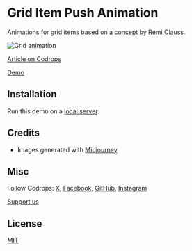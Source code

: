 # Grid Item Push Animation

Animations for grid items based on a [concept](https://twitter.com/Daistudioo/status/1756994622897750034) by [Rémi Clauss](https://remiclauss.com/).

![Grid animation](https://tympanus.net/codrops/wp-content/uploads/2024/06/gridremi.jpg)

[Article on Codrops](https://tympanus.net/codrops/?p=78204)

[Demo](http://tympanus.net/Development/PushGridItems/)

## Installation

Run this demo on a [local server](https://developer.mozilla.org/en-US/docs/Learn/Common_questions/Tools_and_setup/set_up_a_local_testing_server).

## Credits

- Images generated with [Midjourney](https://midjourney.com)

## Misc

Follow Codrops: [X](http://www.X.com/codrops), [Facebook](http://www.facebook.com/codrops), [GitHub](https://github.com/codrops), [Instagram](https://www.instagram.com/codropsss/)

[Support us](https://www.buymeacoffee.com/codrops)

## License
[MIT](LICENSE)








